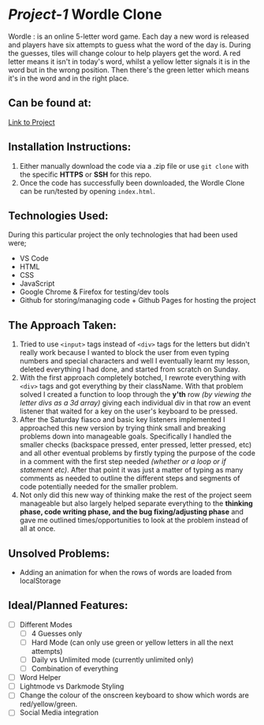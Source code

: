 # *Project-1* Wordle Clone
Wordle
: is an online 5-letter word game. Each day a new word is released and players have six attempts to guess what the word of the day is. During the guesses, tiles will change colour to help players get the word. A red letter means it isn't in today's word, whilst a yellow letter signals it is in the word but in the wrong position. Then there's the green letter which means it's in the word and in the right place.


## Can be found at:
[Link to Project](https://whishes.github.io/project-1/)

## Installation Instructions: 
1. Either manually download the code via a .zip file or use `git clone` with the specific **HTTPS** or **SSH** for this repo.
2. Once the code has successfully been downloaded, the Wordle Clone can be run/tested by opening `index.html`. 

## Technologies Used:
During this particular project the only technologies that had been used were; 
- VS Code
- HTML
- CSS
- JavaScript
- Google Chrome & Firefox for testing/dev tools
- Github for storing/managing code + Github Pages for hosting the project


## The Approach Taken:
1. Tried to use `<input>` tags instead of `<div>` tags for the letters but didn't really work because I wanted to block the user from even typing numbers and special characters and well I eventually learnt my lesson, deleted everything I had done, and started from scratch on Sunday.
2. With the first approach completely botched, I rewrote everything with `<div>` tags and got everything by their className. With that problem solved I created a function to loop through the **y'th** row *(by viewing the letter divs as a 3d array)* giving each individual div in that row an event listener that waited for a key on the user's keyboard to be pressed.
3. After the Saturday fiasco and basic key listeners implemented I approached this new version by trying think small and breaking problems down into manageable goals. Specifically I handled the smaller checks  (backspace pressed, enter pressed, letter pressed, etc) and all other eventual problems by firstly typing the purpose of the code in a comment with the first step needed *(whether or a loop or if statement etc)*. After that point it was just a matter of typing as many comments as needed to outline the different steps and segments of code potentially needed for the smaller problem.   
4. Not only did this new way of thinking make the rest of the project seem manageable but also largely helped separate everything to the **thinking phase, code writing phase, and the bug fixing/adjusting phase** and gave me outlined times/opportunities to look at the problem instead of all at once.

## Unsolved Problems:
- Adding an animation for when the rows of words are loaded from localStorage <i class="fa-regular fa-dumpster-fire" aria-hidden="true"></i>

## Ideal/Planned Features: 
- [ ] Different Modes
	- [ ] 4 Guesses only
	- [ ] Hard Mode (can only use green or yellow letters in all the next attempts) 
	- [ ] Daily vs Unlimited mode (currently unlimited only)
	- [ ] Combination of everything
- [ ] Word Helper
- [ ] Lightmode vs Darkmode Styling
- [ ]  Change the colour of the onscreen keyboard to show which words are red/yellow/green.
- [ ] Social Media integration
